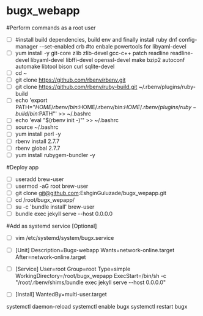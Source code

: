 # bugx_webapp

#Perform commands as a root user

- [ ] #install build dependencies, build env and finally install ruby 
dnf config-manager --set-enabled crb	#to enbale powertools for libyaml-devel
- [ ] yum install -y git-core zlib zlib-devel gcc-c++ patch readline readline-devel libyaml-devel libffi-devel openssl-devel make bzip2 autoconf automake libtool bison curl sqlite-devel
- [ ] cd ~
- [ ] git clone https://github.com/rbenv/rbenv.git
- [ ] git clone https://github.com/rbenv/ruby-build.git ~/.rbenv/plugins/ruby-build
- [ ] echo 'export PATH="$HOME/rbenv/bin:$HOME/.rbenv/bin:$HOME/.rbenv/plugins/ruby-build/bin:$PATH"' >> ~/.bashrc
- [ ] echo 'eval "$(rbenv init -)"' >> ~/.bashrc
- [ ] source ~/.bashrc
- [ ] yum install perl -y
- [ ] rbenv install 2.7.7
- [ ] rbenv global 2.7.7
- [ ] yum install rubygem-bundler -y

#Deploy app

- [ ] useradd brew-user
- [ ] usermod -aG root brew-user
- [ ] git clone git@github.com:EshginGuluzade/bugx_wepapp.git
- [ ] cd /root/bugx_wepapp/
- [ ] su -c 'bundle install' brew-user
- [ ] bundle exec jekyll serve --host 0.0.0.0

#Add as systemd service [Optional]

- [ ] vim /etc/systemd/system/bugx.service

- [ ] [Unit]
      Description=Bugx-webapp
      Wants=network-online.target
      After=network-online.target

- [ ] [Service]
      User=root
      Group=root
      Type=simple
      WorkingDirectory=/root/bugx_wepapp
      ExecStart=/bin/sh -c "/root/.rbenv/shims/bundle exec jekyll serve --host 0.0.0.0"

- [ ] [Install]
      WantedBy=multi-user.target
      

systemctl daemon-reload
systemctl enable bugx
systemctl restart bugx
